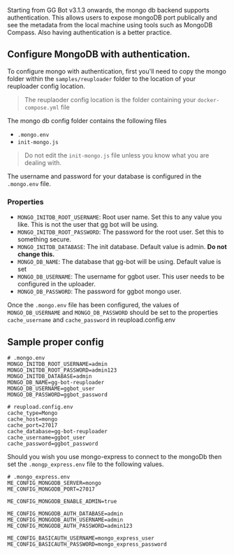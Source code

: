 Starting from GG Bot v3.1.3 onwards, the mongo db backend supports authentication. This allows users to expose mongoDB port publically and see the metadata from the local machine using tools such as MongoDB Compass. Also having authentication is a better practice.

## Configure MongoDB with authentication.

To configure mongo with authentication, first you'll need to copy the mongo folder within the `samples/reuploader` folder to the location of your reuploader config location.
> The reuplaoder config location is the folder containing your `docker-compose.yml` file

The mongo db config folder contains the following files
- `.mongo.env`
- `init-mongo.js`
> Do not edit the `init-mongo.js` file unless you know what you are dealing with.


The username and password for your database is configured in the `.mongo.env` file.

### Properties
- `MONGO_INITDB_ROOT_USERNAME`: Root user name. Set this to any value you like. This is not the user that gg bot will be using.
- `MONGO_INITDB_ROOT_PASSWORD`: The password for the root user. Set this to something secure.
- `MONGO_INITDB_DATABASE`: The init database. Default value is admin. <strong>Do not change this.</strong>
- `MONGO_DB_NAME`: The database that gg-bot will be using. Default value is set
- `MONGO_DB_USERNAME`: The username for ggbot user. This user needs to be configured in the uploader.
- `MONGO_DB_PASSWORD`: The password for ggbot mongo user.


Once the `.mongo.env` file has been configured, the values of `MONGO_DB_USERNAME` and `MONGO_DB_PASSWORD` should be set to the properties `cache_username` and `cache_password` in reupload.config.env

## Sample proper config
```
# .mongo.env
MONGO_INITDB_ROOT_USERNAME=admin
MONGO_INITDB_ROOT_PASSWORD=admin123
MONGO_INITDB_DATABASE=admin
MONGO_DB_NAME=gg-bot-reuploader
MONGO_DB_USERNAME=ggbot_user
MONGO_DB_PASSWORD=ggbot_password
```

```
# reupload.config.env
cache_type=Mongo
cache_host=mongo
cache_port=27017
cache_database=gg-bot-reuploader
cache_username=ggbot_user
cache_password=ggbot_password
```

Should you wish you use mongo-express to connect to the mongoDb then set the `.mongp_express.env` file to the following values.

```
# .mongo_express.env
ME_CONFIG_MONGODB_SERVER=mongo
ME_CONFIG_MONGODB_PORT=27017

ME_CONFIG_MONGODB_ENABLE_ADMIN=true

ME_CONFIG_MONGODB_AUTH_DATABASE=admin
ME_CONFIG_MONGODB_AUTH_USERNAME=admin
ME_CONFIG_MONGODB_AUTH_PASSWORD=admin123

ME_CONFIG_BASICAUTH_USERNAME=mongo_express_user
ME_CONFIG_BASICAUTH_PASSWORD=mongo_express_password
```
